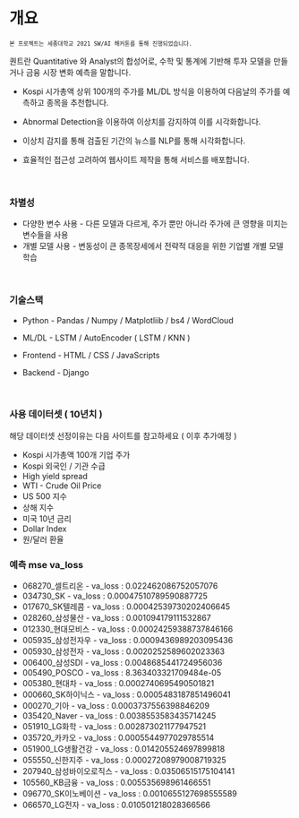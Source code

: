# 개요

<code>`본 프로젝트는 세종대학교 2021 SW/AI 해커톤를 통해 진행되었습니다.`</code> 

퀀트란 Quantitative 와 Analyst의 합성어로, 수학 및 통계에 기반해 투자 모델을 만들거나 금융 시장 변화 예측을 말합니다. 

- Kospi 시가총액 상위 100개의 주가를 ML/DL 방식을 이용하여 다음날의 주가를 예측하고 종목을 추천합니다.

- Abnormal Detection을 이용하여 이상치를 감지하여 이를 시각화합니다.
- 이상치 감지를 통해 검출된 기간의 뉴스를 NLP를 통해 시각화합니다.
- 효율적인 접근성 고려하여 웹사이트 제작을 통해 서비스를 배포합니다.

<br>


### 차별성

- 다양한 변수 사용 - 다른 모델과 다르게, 주가 뿐만 아니라 주가에 큰 영향을 미치는 변수들을 사용
- 개별 모델 사용 - 변동성이 큰 종목장세에서 전략적 대응을 위한 기업별 개별 모델 학습
<br>

### 기술스택

- Python - Pandas / Numpy / Matplotliib / bs4 / WordCloud

- ML/DL - LSTM / AutoEncoder ( LSTM / KNN )
- Frontend - HTML / CSS / JavaScripts
- Backend - Django
<br>

### 사용 데이터셋 ( 10년치 )

해당 데이터셋 선정이유는 다음 사이트를 참고하세요 ( 이후 추가예정 )

- Kospi 시가총액 100개 기업 주가
- Kospi 외국인 / 기관 수급
- High yield spread
- WTI - Crude Oil Price
- US 500 지수
- 상해 지수
- 미국 10년 금리
- Dollar Index
- 원/달러 환율

### 예측 mse va_loss
- 068270_셀트리온 - va_loss :  0.022462086752057076
- 034730_SK - va_loss :  0.00047510789590887725
- 017670_SK텔레콤 - va_loss :  0.00042539730202406645
- 028260_삼성물산 - va_loss :  0.001094179111532867
- 012330_현대모비스 - va_loss :  0.00024259388737846166
- 005935_삼성전자우 - va_loss :  0.0009436989203095436
- 005930_삼성전자 - va_loss :  0.0020252589602023363
- 006400_삼성SDI - va_loss :  0.0048685441724956036
- 005490_POSCO - va_loss :  8.363403321709484e-05
- 005380_현대차 - va_loss :  0.0002740695490501821
- 000660_SK하이닉스 - va_loss :  0.0005483187851496041
- 000270_기아 - va_loss :  0.0003737556398846209
- 035420_Naver - va_loss :  0.0038553583435714245
- 051910_LG화학 - va_loss :  0.002873021177947521
- 035720_카카오 - va_loss :  0.0005544977029785514
- 051900_LG생활건강 - va_loss :  0.014205524697899818
- 055550_신한지주 - va_loss :  0.00027208979008719325
- 207940_삼성바이오로직스 - va_loss :  0.03506515175104141
- 105560_KB금융 - va_loss :  0.005535698961466551
- 096770_SK이노베이션 - va_loss :  0.0010655127698555589
- 066570_LG전자 - va_loss :  0.010501218028366566

